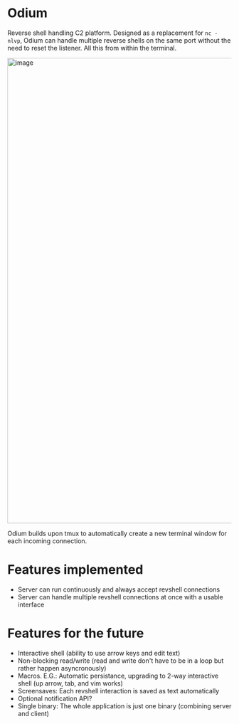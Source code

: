 # Odium
Reverse shell handling C2 platform.
Designed as a replacement for `nc -nlvp`, Odium can handle multiple reverse shells on the same port without the need to reset the listener. All this from within the terminal.

<img width="1552" height="1046" alt="image" src="https://github.com/user-attachments/assets/f7b1d26b-546d-444f-a067-7fb67b6fc0fa" />


Odium builds upon tmux to automatically create a new terminal window for each incoming connection.

# Features implemented
- Server can run continuously and always accept revshell connections
- Server can handle multiple revshell connections at once with a usable interface


# Features for the future
- Interactive shell (ability to use arrow keys and edit text)
- Non-blocking read/write (read and write don't have to be in a loop but rather happen asyncronously)
- Macros. E.G.: Automatic persistance, upgrading to 2-way interactive shell (up arrow, tab, and vim works)
- Screensaves: Each revshell interaction is saved as text automatically
- Optional notification API?
- Single binary: The whole application is just one binary (combining server and client)
